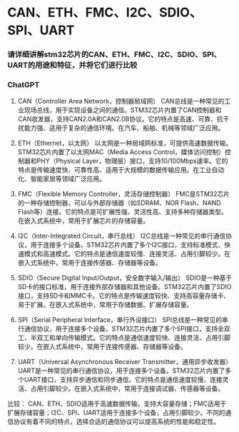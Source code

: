 # CAN、ETH、FMC、I2C、SDIO、SPI、UART

### 请详细讲解stm32芯片的CAN、ETH、FMC、I2C、SDIO、SPI、UART的用途和特征，并将它们进行比较



### ChatGPT

1. CAN（Controller Area Network，控制器局域网）
CAN总线是一种常见的工业现场总线，用于实现设备之间的通信。STM32芯片内置了CAN控制器和CAN收发器，支持CAN2.0A和CAN2.0B协议。它的特点是高速、可靠、抗干扰能力强、适用于复杂的通信环境。在汽车、船舶、机械等领域广泛应用。

2. ETH（Ethernet，以太网）
以太网是一种局域网标准，可提供高速数据传输。STM32芯片内置了以太网MAC（Media Access Control，媒体访问控制）控制器和PHY（Physical Layer，物理层）接口，支持10/100Mbps速率。它的特点是传输速度快、可靠性高、适用于大规模的数据传输应用。在工业自动化、智能家居等领域广泛应用。

3. FMC（Flexible Memory Controller，灵活存储控制器）
FMC是STM32芯片的一种存储控制器，可以与外部存储器（如SDRAM、NOR Flash、NAND Flash等）连接。它的特点是可扩展性强、灵活性高、支持多种存储器类型。在嵌入式系统中，常用于扩展芯片的存储容量。

4. I2C（Inter-Integrated Circuit，串行总线）
I2C总线是一种常见的串行通信协议，用于连接多个设备。STM32芯片内置了多个I2C接口，支持标准模式、快速模式和高速模式。它的特点是通信速度较慢、连接灵活、占用引脚较少。在嵌入式系统中，常用于连接传感器、存储器等设备。

5. SDIO（Secure Digital Input/Output，安全数字输入/输出）
SDIO是一种基于SD卡的接口标准，用于连接外部存储器和其他设备。STM32芯片内置了SDIO接口，支持SD卡和MMC卡。它的特点是传输速度较快、支持高容量存储卡、易于扩展。在嵌入式系统中，常用于存储数据、扩展存储容量。

6. SPI（Serial Peripheral Interface，串行外设接口）
SPI总线是一种常见的串行通信协议，用于连接多个设备。STM32芯片内置了多个SPI接口，支持全双工、半双工和单向传输模式。它的特点是通信速度较快、连接灵活、占用引脚较少。在嵌入式系统中，常用于连接传感器、存储器等设备。

7. UART（Universal Asynchronous Receiver Transmitter，通用异步收发器）
UART是一种常见的串行通信协议，用于连接多个设备。STM32芯片内置了多个UART接口，支持异步通信和同步通信。它的特点是通信速度较慢、连接灵活、占用引脚较少。在嵌入式系统中，常用于连接调试器、传感器等设备。

比较：
CAN、ETH、SDIO适用于高速数据传输，支持大容量存储；FMC适用于扩展存储容量；I2C、SPI、UART适用于连接多个设备，占用引脚较少。不同的通信协议有着不同的特点，选择合适的通信协议可以提高系统的性能和稳定性。